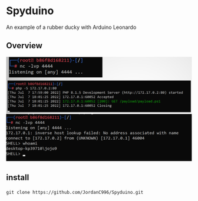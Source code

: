 # Spyduino
An example of a rubber ducky with Arduino Leonardo

## Overview

![immagine](./media/Cattura.PNG)

## install

``` git clone https://github.com/JordanC996/Spyduino.git ```


